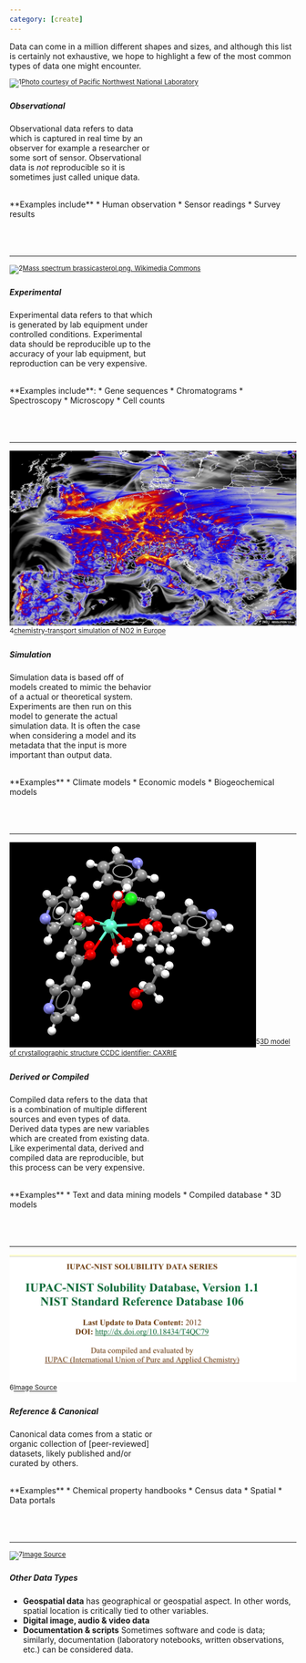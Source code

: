 ```yaml
---
category: [create]
---
```

<style>
h5 + p
{
  max-width: 50%;
}
</style>


Data can come in a million different shapes and sizes, and although this list is certainly not exhaustive,
we hope to highlight a few of the most common types of data one might encounter.  



<span class="img-md float-r">![][observational]<sup>1<span>[Photo courtesy of Pacific Northwest National Laboratory](PNNL)</span></sup></span>

##### Observational
Observational data refers to data which is captured in real time by an observer
for example a researcher or some sort of sensor. Observational data is *not*
reproducible so it is sometimes just called unique data.

<br/>
**Examples include**
* Human observation
* Sensor readings
* Survey results

<br/>
<br/>  
<br/>  
<br/>  


---------

<span class="img-md float-r">![][experimental2]<sup>2<span>[Mass spectrum brassicasterol.png. Wikimedia Commons](WIKISpectrum)</span></sup></span>  

##### Experimental  

Experimental data refers to that which is generated by lab equipment under
controlled conditions. Experimental data should be reproducible up to the
accuracy of your lab equipment, but reproduction can be very expensive.

<br/>
**Examples include**:  
* Gene sequences
* Chromatograms
* Spectroscopy
* Microscopy
* Cell counts

<br/>  
<br/>  
<br/>  
<br/>  

---------
<span class="img-md float-r">![Transport simulation of NO2 in Europe][simulation]<sup>4<span>[chemistry-transport simulation of NO2 in Europe][N02]</span></sup></span>
##### Simulation
Simulation data is based off of models created to mimic the behavior of a
actual or theoretical system. Experiments are then run on this model to generate
the actual simulation data. It is often the case when considering a model
and its metadata that the input is more important than output data.

<br/>
**Examples**
* Climate models
* Economic models
* Biogeochemical models

<br/>  
<br/>  
<br/>  
<br/>  

---------
<span class="img-md float-r">![3D model of crystallographic structure][compiled]<sup>5<span>[3D model of crystallographic structure CCDC identifier: CAXRIE][CAXRIE]</span></sup></span>

##### Derived or Compiled
Compiled data refers to the data that is a combination of multiple different sources
and even types of data. Derived data types are new variables which are created
from existing data. Like experimental data, derived and compiled data are
reproducible, but this process can be very expensive.

<br/>
**Examples**
* Text and data mining models
* Compiled database
* 3D models

<br/>  
<br/>  
<br/>  
<br/>  

---------
<span class="img-md float-r">![Canonical data example][canonical]<sup>6<span>[Image Source][NIST]</span></sup></span>
##### Reference & Canonical
Canonical data comes from a static or organic collection of [peer-reviewed]
datasets, likely published and/or curated by others.

<br/>
**Examples**
* Chemical property handbooks
* Census data
* Spatial
* Data portals

<br/>  
<br/>  
<br/>  
<br/>  

---------

<span class="img-sm float-r">![][other]<sup>7<span>[Image Source][XSS]</span></sup></span>
##### Other Data Types

* **Geospatial data** has geographical or geospatial aspect. In other words, spatial location is critically tied to other variables.
* **Digital image, audio & video data**
* **Documentation & scripts** Sometimes software and code is data; similarly, documentation
(laboratory notebooks, written observations, etc.) can be considered data.




[XSS]: https://www.flickr.com/photos/christiaancolen/26327769571/in/photostream/
[NIST]: https://srdata.nist.gov/solubility/index.aspx
[CAXRIE]: https://www.ccdc.cam.ac.uk/structures/Search?Ccdcid=CAXRIE&DatabaseToSearch=Published
[N02]: https://commons.wikimedia.org/w/index.php?title=File:Very_high_resolution_chemistry-transport_simulation_of_NO2_in_Europe.jpg&oldid=221538283.
[PNNL]: https://www.flickr.com/photos/pnnl/12750521165/in/album-72157619698409551
[WIKISpectrum]: https://commons.wikimedia.org/w/index.php?title=File:Mass_spectrum_brassicasterol.png&oldid=77229667.
[canonical]: /img/data-types/canonical.png
[compiled]: /img/data-types/compiled.png
[experimental]: /img/data-types/experimental.png
[experimental1]: /img/data-types/experimental1.jpg
[experimental2]: /img/data-types/experimental2.png
[observational]: /img/data-types/observational.jpg
[simulation]: /img/data-types/simulation.jpg
[other]: /img/data-types/other.jpg
